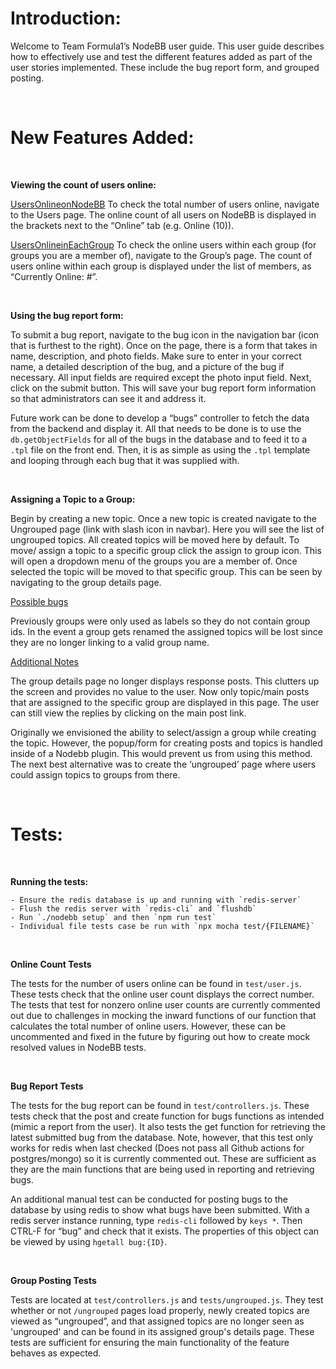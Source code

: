 # Introduction:

Welcome to Team Formula1’s NodeBB user guide. This user guide describes how to effectively use and test the different features added as part of the user stories implemented. These include the bug report form, and grouped posting. 

&nbsp;
# New Features Added:

&nbsp;

**Viewing the count of users online:**

<u>UsersOnlineonNodeBB</u>
To check the total number of users online, navigate to the Users page. The online count of all users on NodeBB is displayed in the brackets next to the “Online” tab (e.g. Online (10)).

<u>UsersOnlineinEachGroup</u>
To check the online users within each group (for groups you are a member of), navigate to the Group’s page. The count of users online within each group is displayed under the list of members, as “Currently Online: #”. 

&nbsp;

**Using the bug report form:**

To submit a bug report, navigate to the bug icon in the navigation bar (icon that is furthest to the right). Once on the page, there is a form that takes in name, description, and photo fields. Make sure to enter in your correct name, a detailed description of the bug, and a picture of the bug if necessary. All input fields are required except the photo input field. Next, click on the submit button. This will save your bug report form information so that administrators can see it and address it.

Future work can be done to develop a “bugs” controller to fetch the data from the backend and display it. All that needs to be done is to use the `db.getObjectFields` for all of the bugs in the database and to feed it to a `.tpl` file on the front end. Then, it is as simple as using the `.tpl` template and looping through each bug that it was supplied with.

&nbsp;

**Assigning a Topic to a Group:**

Begin by creating a new topic. Once a new topic is created navigate to the Ungrouped page (link with slash icon in navbar). Here you will see the list of ungrouped topics. All created topics will be moved here by default. To move/ assign a topic to a specific group click the assign to group icon. This will open a dropdown menu of the groups you are a member of. Once selected the topic will be moved to that specific group. This can be seen by navigating to the group details page.


<u>Possible bugs</u>

Previously groups were only used as labels so they do not contain group ids. In the event a group gets renamed the assigned topics will be lost since they are no longer linking to a valid group name.

<u>Additional Notes</u>

The group details page no longer displays response posts. This clutters up the screen and provides no value to the user. Now only topic/main posts that are assigned to the specific group are displayed in this page. The user can still view the replies by clicking on the main post link.

Originally we envisioned the ability to select/assign a group while creating the topic. However, the popup/form for creating posts and topics is handled inside of a Nodebb plugin. This would prevent us from using this method. The next best alternative was to create the ‘ungrouped’ page where users could assign topics to groups from there. 

&nbsp;
# Tests:

&nbsp;

**Running the tests:**

```
- Ensure the redis database is up and running with `redis-server`
- Flush the redis server with `redis-cli` and `flushdb`
- Run `./nodebb setup` and then `npm run test`
- Individual file tests case be run with `npx mocha test/{FILENAME}`

```

&nbsp;

**Online Count Tests**

The tests for the number of users online can be found in `test/user.js`. These tests check that the online user count displays the correct number. The tests that test for nonzero online user counts are currently commented out due to challenges in mocking the inward functions of our function that calculates the total number of online users. However, these can be uncommented and fixed in the future by figuring out how to create mock resolved values in NodeBB tests. 

&nbsp;

**Bug Report Tests**

The tests for the bug report can be found in `test/controllers.js`. These tests check that the post and create function for bugs functions as intended (mimic a report from the user). It also tests the get function for retrieving the latest submitted bug from the database. Note, however, that this test only works for redis when last checked (Does not pass all Github actions for postgres/mongo) so it is currently commented out. These are sufficient as they are the main functions that are being used in reporting and retrieving bugs. 

An additional manual test can be conducted for posting bugs to the database by using redis to show what bugs have been submitted. With a redis server instance running, type `redis-cli` followed by `keys *`. Then CTRL-F for “bug” and check that it exists. The properties of this object can be viewed by using `hgetall bug:{ID}`.

&nbsp;

**Group Posting Tests**

Tests are located at `test/controllers.js` and `tests/ungrouped.js`. They test whether or not `/ungrouped` pages load properly, newly created topics are viewed as “ungrouped”, and that assigned topics are no longer seen as 'ungrouped' and can be found in its assigned group's details page. These tests are sufficient for ensuring the main functionality of the feature behaves as expected.